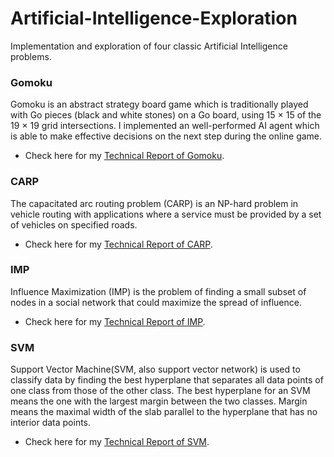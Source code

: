 # Artificial-Intelligence-Exploration
Implementation and exploration of four classic Artificial Intelligence problems.

### Gomoku

Gomoku is an abstract strategy board game which is traditionally played with Go pieces (black and white stones) on a Go board, using 15 × 15 of the 19 × 19 grid intersections. I implemented an well-performed AI agent which is able to make effective decisions on the next step during the online game. 

- Check here for my [Technical Report of Gomoku](https://rainytong.github.io/files/technical_report_go.pdf).



### CARP

The capacitated arc routing problem (CARP) is an NP-hard problem in vehicle routing with applications where a service must be provided by a set of vehicles on specified roads.

- Check here for my [Technical Report of CARP](https://rainytong.github.io/files/technical_report_carp.pdf).



### IMP

Influence Maximization (IMP) is the problem of  finding a small subset of nodes in a social network that could maximize the spread of influence. 

- Check here for my [Technical Report of IMP](https://rainytong.github.io/files/technical_report_imp.pdf).



### SVM

Support Vector Machine(SVM, also support vector network) is used to classify data by  finding the best hyperplane that separates all data points of one class from those of the other class. The best hyperplane
for an SVM means the one with the largest margin between the two classes. Margin means the maximal
width of the slab parallel to the hyperplane that has no interior data points.

- Check here for my [Technical Report of SVM](https://rainytong.github.io/files/technical_report_svm.pdf).

